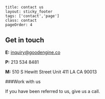 ```
title: contact us
layout: sticky_footer
tags: ['contact','page']
class: contact
pageOrder: 4
```

## Get in touch
**E:** <a href="mailto:inquiry@goodengine.co">inquiry@goodengine.co</a>

**P:** 213 534 8481

**M:** 510 S Hewitt Street Unit 411 LA CA 90013

###Work with us

If you have been referred to us, give us a call. <!-- or fill out the form. Otherwise, fill out the form please.
-->

